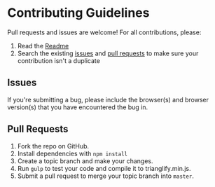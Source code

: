 # Contributing Guidelines

Pull requests and issues are welcome! For all contributions, please:

1. Read the [Readme](Readme.md)
2. Search the existing [issues](https://github.com/qrohlf/trianglify/issues?q=is%3Aissue+) and [pull requests](https://github.com/qrohlf/trianglify/pulls?q=is%3Apr) to make sure your contribution isn't a duplicate

## Issues

If you're submitting a bug, please include the browser(s) and browser version(s) that you have encountered the bug in.

## Pull Requests

1. Fork the repo on GitHub.
2. Install dependencies with `npm install`
2. Create a topic branch and make your changes.
3.  Run `gulp` to test your code and compile it to trianglify.min.js.
4. Submit a pull request to merge your topic branch into `master`.
